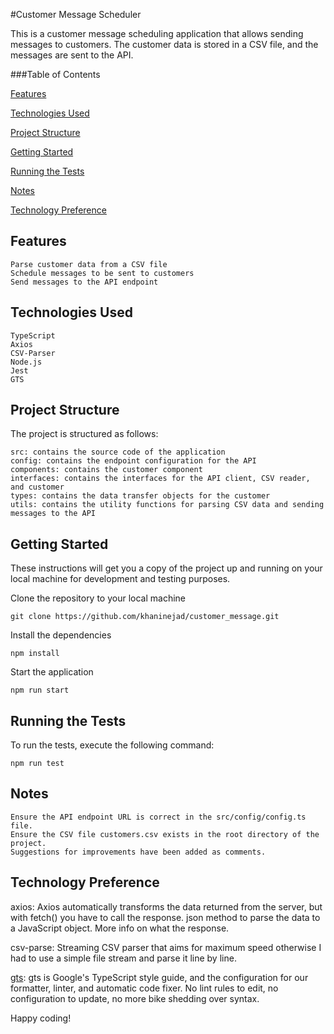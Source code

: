 #Customer Message Scheduler

This is a customer message scheduling application that allows sending messages to customers. The customer data is stored in a CSV file, and the messages are sent to the API.

###Table of Contents

[Features](#Features)

[Technologies Used](#Technologies-Used)

[Project Structure](#Project-Structure)

[Getting Started](#Project-Structure)

[Running the Tests](#Running-the-Tests)

[Notes](#Notes)

[Technology Preference](#Technology-Preference)

## Features

    Parse customer data from a CSV file
    Schedule messages to be sent to customers
    Send messages to the API endpoint

## Technologies Used

    TypeScript
    Axios
    CSV-Parser
    Node.js
    Jest
    GTS

## Project Structure

The project is structured as follows:

    src: contains the source code of the application
    config: contains the endpoint configuration for the API
    components: contains the customer component
    interfaces: contains the interfaces for the API client, CSV reader, and customer
    types: contains the data transfer objects for the customer
    utils: contains the utility functions for parsing CSV data and sending messages to the API

## Getting Started

These instructions will get you a copy of the project up and running on your local machine for development and testing purposes.

Clone the repository to your local machine


    git clone https://github.com/khaninejad/customer_message.git

Install the dependencies

    npm install

Start the application


    npm run start

## Running the Tests

To run the tests, execute the following command:

    npm run test

## Notes

    Ensure the API endpoint URL is correct in the src/config/config.ts file.
    Ensure the CSV file customers.csv exists in the root directory of the project.
    Suggestions for improvements have been added as comments.

## Technology Preference
axios: Axios automatically transforms the data returned from the server, but with fetch() you have to call the response. json method to parse the data to a JavaScript object. More info on what the response.

csv-parse: Streaming CSV parser that aims for maximum speed otherwise I had to use a simple file stream and parse it line by line.

[gts](https://github.com/google/gts): gts is Google's TypeScript style guide, and the configuration for our formatter, linter, and automatic code fixer. No lint rules to edit, no configuration to update, no more bike shedding over syntax.

Happy coding!
